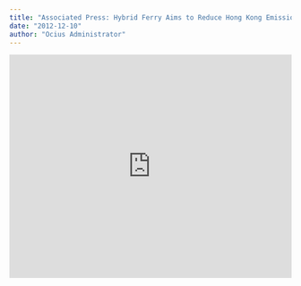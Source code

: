 ```yaml
---
title: "Associated Press: Hybrid Ferry Aims to Reduce Hong Kong Emissions"
date: "2012-12-10"
author: "Ocius Administrator"
---
```


<iframe src="https://www.youtube.com/embed/aA0OHzogQAU?feature=oembed" allowfullscreen="" width="100%" height="400" frameborder="0"></iframe>
